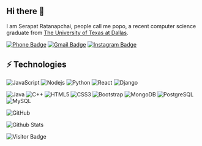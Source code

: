 ## Hi there 👋

I am Serapat Ratanapchai, people call me popo, a recent computer science graduate from [The University of Texas at Dallas](https://utdallas.edu/).

[![Phone Badge](https://img.shields.io/badge/-+6692327959-blue?style=flat-square&logo=Phone&logoColor=white&link=tel:+66812345678)](tel:+6692327959)
[![Gmail Badge](https://img.shields.io/badge/-pp811010@gmail.com-c14438?style=flat-square&logo=Gmail&logoColor=white&link=mailto:pp811010@gmail.com)](mailto:kanna6501@gmail.com)
[![Instagram Badge](https://img.shields.io/badge/-riicpopo-purple?style=flat-square&logo=instagram&logoColor=white&link=https://instagram.com/riicpopo/)](https://instagram.com/kanna6501)

## ⚡ Technologies

![JavaScript](https://img.shields.io/badge/-JavaScript-black?style=flat-square&logo=javascript)
![Nodejs](https://img.shields.io/badge/-Nodejs-black?style=flat-square&logo=Node.js)
![Python](https://img.shields.io/badge/-Python-black?style=flat-square&logo=Python)
![React](https://img.shields.io/badge/-React-black?style=flat-square&logo=react)
![Django](https://img.shields.io/badge/-Django-black?style=flat-square&logo=django)

![Java](https://img.shields.io/badge/-java-E34A86?style=flat-square&logo=java)
![C++](https://img.shields.io/badge/-C++-00599C?style=flat-square&logo=c)
![HTML5](https://img.shields.io/badge/-HTML5-E34F26?style=flat-square&logo=html5&logoColor=white)
![CSS3](https://img.shields.io/badge/-CSS3-1572B6?style=flat-square&logo=css3)
![Bootstrap](https://img.shields.io/badge/-Bootstrap-563D7C?style=flat-square&logo=bootstrap)
![MongoDB](https://img.shields.io/badge/-MongoDB-black?style=flat-square&logo=mongodb)
![PostgreSQL](https://img.shields.io/badge/-PostgreSQL-336791?style=flat-square&logo=postgresql)
![MySQL](https://img.shields.io/badge/-MySQL-black?style=flat-square&logo=mysql)



![GitHub](https://img.shields.io/badge/-GitHub-181717?style=flat-square&logo=github)

![Github Stats](https://github-readme-stats.vercel.app/api?username=pp811010&count_private=true&show_icons=true&include_all_commits=true)

![Visitor Badge](https://visitor-badge.laobi.icu/badge?page_id=aemmadi.aemmadi)
